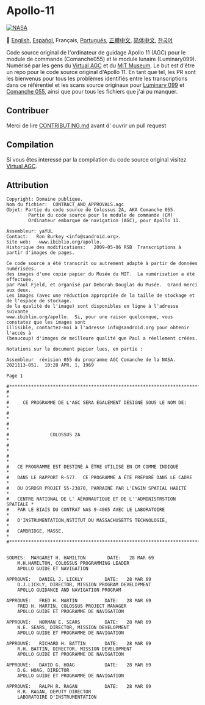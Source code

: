 # Apollo-11
[![NASA][1]][2]

:crossed_flags:
[English][EN],
[Español][ES],
Français,
[Português][PT_BR],
[正體中文][ZH_TW],
[简体中文][ZH_CN],
[한국어][KO_KR]

[EN]:README.md
[ES]:README.es.md
[FR]:README.fr.md
[PT_BR]:README.pt_br.md
[ZH_TW]:README.zh_tw.md
[ZH_CN]:README.zh_cn.md
[KO_KR]:README.ko_kr.md

Code source original de l'ordinateur de guidage Apollo 11 (AGC) pour le module de commande (Comanche055) et le module lunaire (Luminary099). Numérisé par les gens du [Virtual AGC][3] et du [MIT Museum][4]. Le but est d'être un repo pour le code source original d'Apollo 11. En tant que tel, les PR sont les bienvenus pour tous les problèmes identifiés entre les transcriptions dans ce référentiel et les scans source originaux pour [Luminary 099][5] et [Comanche 055][6], ainsi que pour tous les fichiers que j'ai pu manquer.

## Contribuer
Merci de lire [CONTRIBUTING.md][7] avant d' ouvrir un pull request

## Compilation
Si vous êtes interessé par la compilation du code source original visitez [Virtual AGC][8].

## Attribution
```plain
Copyright: Domaine publique.
Nom du fichier:  CONTRACT_AND_APPROVALS.agc
Objet: Partie du code source de Colossus 2A, AKA Comanche 055.
		Partie du code source pour le module de commande (CM)
		Ordinateur embarqué de navigation (AGC), pour Apollo 11.

Assembleur: yaYUL
Contact:   Ron Burkey <info@sandroid.org>.
Site web:   www.ibiblio.org/apollo.
Historique des modifications:   2009-05-06 RSB  Transcriptions à partir d'images de pages.

Ce code source a été transcrit ou autrement adapté à partir de données numérisées.
des images d'une copie papier du Musée du MIT.  La numérisation a été effectuée.
par Paul Fjeld, et organisé par Deborah Douglas du Musée.  Grand merci aux deux.
Les images (avec une réduction appropriée de la taille de stockage et de l'espace de stockage.
de la qualité de l'image) sont disponibles en ligne à l'adresse suivante
www.ibiblio.org/apollo.  Si, pour une raison quelconque, vous constatez que les images sont
illisible, contactez-moi à l'adresse info@sandroid.org pour obtenir l'accès à
(beaucoup) d'images de meilleure qualité que Paul a réellement créées.

Notations sur le document papier lues, en partie :

Assembleur  révision 055 du programme AGC Comanche de la NASA.
2021113-051.  10:28 APR. 1, 1969

Page 1

#************************************************************************
#                                                                       *
#     CE PROGRAMME DE L'AGC SERA ÉGALEMENT DÉSIGNÉ SOUS LE NOM DE:      *
#                                                                       *
#                                                                       *
#               COLOSSUS 2A                                             *
#                                                                       *
#                                                                       *
#   CE PROGRAMME EST DESTINÉ À ÊTRE UTILISÉ EN CM COMME INDIQUÉ         *
#   DANS LE RAPPORT R-577.  CE PROGRAMME A ÉTÉ PRÉPARÉ DANS LE CADRE    *
#   DU DSRDSR PROJET 55-23870, PARRAINÉ PAR L'ENGIN SPATIAL HABITÉ      *
#   CENTRE NATIONAL DE L' AÉRONAUTIQUE ET DE L''ADMINISTRSTION SPATIALE *
#   PAR LE BIAIS DU CONTRAT NAS 9-4065 AVEC LE LABORATOIRE              *
#   D'INSTRUMENTATION,NSTITUT DU MASSACHUSETTS TECHNOLOGIE,             *
#   CAMBRIDGE, MASSE.                                                   *
#************************************************************************


SOUMIS:  MARGARET H. HAMILTON        DATE:   28 MAR 69
    M.H.HAMILTON, COLOSSUS PROGRAMMING LEADER
    APOLLO GUIDE ET NAVIGATION

APPROUVÉ:   DANIEL J. LICKLY        DATE:   28 MAR 69
    D.J.LICKLY, DIRECTOR, MISSION PROGRAM DEVELOPMENT
    APOLLO GUIDANCE AND NAVIGATION PROGRAM

APPROUVÉ:   FRED H. MARTIN          DATE:   28 MAR 69
    FRED H. MARTIN, COLOSSUS PROJECT MANAGER
    APOLLO GUIDE ET PROGRAMME DE NAVIGATION

APPROUVÉ:   NORMAN E. SEARS         DATE:   28 MAR 69
    N.E. SEARS, DIRECTOR, MISSION DEVELOPMENT
    APOLLO GUIDE ET PROGRAMME DE NAVIGATION

APPROUVÉ:   RICHARD H. BATTIN       DATE:   28 MAR 69
    R.H. BATTIN, DIRECTOR, MISSION DEVELOPMENT
    APOLLO GUIDE ET PROGRAMME DE NAVIGATION

APPROUVÉ:   DAVID G. HOAG           DATE:   28 MAR 69
    D.G. HOAG, DIRECTOR
    APOLLO GUIDE ET PROGRAMME DE NAVIGATION

APPROUVÉ:   RALPH R. RAGAN          DATE:   28 MAR 69
    R.R. RAGAN, DEPUTY DIRECTOR
    LABORATOIRE D'INSTRUMENTATION
```

[1]:https://cdn.rawgit.com/aleen42/badges/c9246f74/src/nasa.svg
[2]:https://www.nasa.gov/mission_pages/apollo/missions/apollo11.html
[3]:http://www.ibiblio.org/apollo/
[4]:http://web.mit.edu/museum/
[5]:http://www.ibiblio.org/apollo/ScansForConversion/Luminary099/
[6]:http://www.ibiblio.org/apollo/ScansForConversion/Comanche055/
[7]:https://github.com/chrislgarry/Apollo-11/blob/master/CONTRIBUTING.md
[8]:https://github.com/rburkey2005/virtualagc
